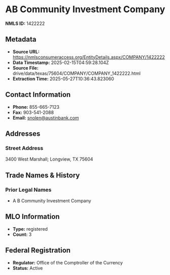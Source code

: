 # AB Community Investment Company

**NMLS ID:** 1422222

## Metadata
- **Source URL:** https://nmlsconsumeraccess.org/EntityDetails.aspx/COMPANY/1422222
- **Data Timestamp:** 2025-02-15T04:59:28.104Z
- **Source File:** drive/data/texas/75604/COMPANY/COMPANY_1422222.html
- **Extraction Time:** 2025-05-27T10:36:43.823060

## Contact Information
- **Phone:** 855-665-7123
- **Fax:** 903-541-2088
- **Email:** snolen@austinbank.com

## Addresses
### Street Address
3400 West Marshall; Longview, TX 75604

## Trade Names & History
### Prior Legal Names
- A B Community Investment Company

## MLO Information
- **Type:** registered
- **Count:** 3

## Federal Registration
- **Regulator:** Office of the Comptroller of the Currency
- **Status:** Active
